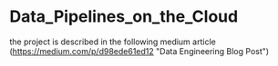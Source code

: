 # Data_Pipelines_on_the_Cloud

the project is described in the following medium article
(https://medium.com/p/d98ede61ed12 "Data Engineering Blog Post")
